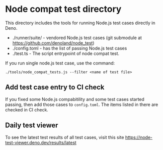 # Node compat test directory

This directory includes the tools for running Node.js test cases directly in Deno.

- ./runner/suite/ - vendored Node.js test cases (git submodule at https://github.com/denoland/node_test)
- ./config.toml - has the list of passing Node.js test cases
- ./test.ts - The script entrypoint of node compat test.

If you run single node.js test case, use the command:

```
./tools/node_compat_tests.js --filter <name of test file>
```

## Add test case entry to CI check

If you fixed some Node.js compabitility and some test cases started passing, then add those cases to `config.toml`. The items listed in there are checked in CI check.

## Daily test viewer

To see the latest test results of all test cases, visit this site https://node-test-viewer.deno.dev/results/latest
